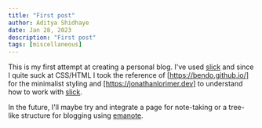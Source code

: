 ```yaml
---
title: "First post"
author: Aditya Shidhaye
date: Jan 28, 2023
description: "First post"
tags: [miscellaneous]
---
```


This is my first attempt at creating a personal blog. I've used [slick] and
since I quite suck at CSS/HTML I took the reference of [https://bendo.github.io/]
for the minimalist styling and [https://jonathanlorimer.dev] to understand how to
work with [slick].

In the future, I'll maybe try and integrate a page for note-taking or a tree-like structure
for blogging using [emanote].

  [slick]: <https://github.com/ChrisPenner/slick>
  [emanote]: <https://srid.ca/emanote>
  